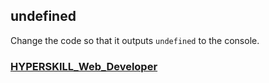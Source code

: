 ## undefined

Change the code so that it outputs `undefined` to the console.

### [HYPERSKILL_Web_Developer](https://github.com/kakanew/HYPERSKILL_Web_Developer)

